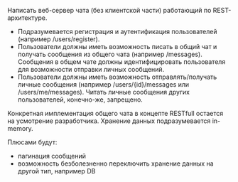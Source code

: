 Написать веб-сервер чата (без клиентской части) работающий по REST-архитектуре.

- Подразумевается регистрация и аутентификация пользователей (например /users/register).
- Пользователи должны иметь возможность писать в общий чат и получать сообщения из общего чата (например /messages).
Сообщения в общем чате должны идентифицировать пользователя для возможности отправки личных сообщений.
 - Пользователи должны иметь возможность отправлять/получать личные сообщения (например /users/{id}/messages или /users/me/messages).
Читать личные сообщения других пользователей, конечно-же, запрещено.

Конкретная имплементация общего чата в концепте RESTfull остается на усмотрение разработчика.
Хранение данных подразумевается in-memory.

Плюсами будут:
- пагинация сообщений
- возможность безболезненно переключить хранение данных на другой тип, например DB
